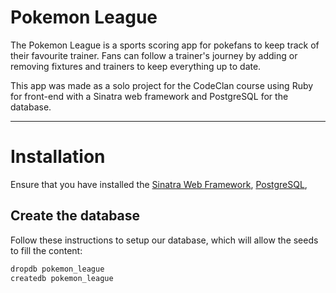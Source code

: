 # Pokemon League

The Pokemon League is a sports scoring app for pokefans to keep track of their favourite trainer. Fans can follow a trainer's journey by adding or removing fixtures and trainers to keep everything up to date.

This app was made as a solo project for the CodeClan course using Ruby for front-end with a Sinatra web framework and PostgreSQL for the database.

---

# Installation

Ensure that you have installed the [Sinatra Web Framework](http://sinatrarb.com/intro.html), [PostgreSQL](https://www.postgresql.org/),

## Create the database

Follow these instructions to setup our database, which will allow the seeds to fill the content:

```bash
dropdb pokemon_league
createdb pokemon_league
```
